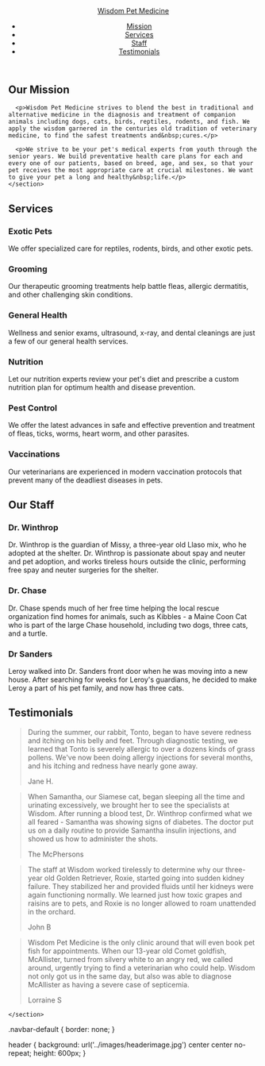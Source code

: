 
<!DOCTYPE html>
<html lang="en">
<head>
  <meta charset="UTF-8">
  <meta http-equiv="X-UA-Compatible" content="IE=edge">
  <meta name="viewport" content="width=device-width, initial-scale=1">
  <link rel="stylesheet" href="css/bootstrap.min.css">
  <link rel="stylesheet" href="css/styles.css">
  <title>Bootstrap</title>
</head>
<body >

<header>
  <nav class="navbar navbar-default" role="navigation">
    <div class="container">
      <div class="navbar-header">
        <a class="navbar-brand" href="#">Wisdom <span class="subhead">Pet Medicine</span></a>
        </div>
        <ul class="nav navbar-nav navbar-right">
          <li><a href="#mission">Mission</a></li>
          <li><a href="#services">Services</a></li>
          <li><a href="#staff">Staff</a></li>
          <li><a href="#testimonials">Testimonials</a></li>
        </ul>
    </div><!-- container -->
  </nav>
</header>

<div class="container">
  <div class="row" id="mission">
    <section class="page col-sm-12">
      <h2>Our Mission</h2>      

      <p>Wisdom Pet Medicine strives to blend the best in traditional and alternative medicine in the diagnosis and treatment of companion animals including dogs, cats, birds, reptiles, rodents, and fish. We apply the wisdom garnered in the centuries old tradition of veterinary medicine, to find the safest treatments and&nbsp;cures.</p>

      <p>We strive to be your pet's medical experts from youth through the senior years. We build preventative health care plans for each and every one of our patients, based on breed, age, and sex, so that your pet receives the most appropriate care at crucial milestones. We want to give your pet a long and healthy&nbsp;life.</p>
    </section>
  </div>

  <div class="row" id="services">
    <section class="page col-sm-12">
      <h2>Services</h2>
      <div class="row">
        <section class="col-sm-6">
          <h3>Exotic Pets</h3>
          <p>We offer specialized care for reptiles, rodents, birds, and other exotic pets.</p>
        </section>        
        <section class="col-sm-6">
          <h3>Grooming</h3>
          <p>Our therapeutic grooming treatments help battle fleas, allergic dermatitis, and other challenging skin conditions.</p>
        </section>        
      </div>
      <div class="row">
        <section class="col-sm-6">
          <h3>General Health</h3>
          <p>Wellness and senior exams, ultrasound, x-ray, and dental cleanings are just a few of our general health services.</p>
        </section>        
        <section class="col-sm-6">
          <h3>Nutrition</h3>
          <p>Let our nutrition experts review your pet's diet and prescribe a custom nutrition plan for optimum health and disease prevention.</p>
        </section>        
      </div>
      <div class="row">
        <section class="col-sm-6">
          <h3>Pest Control</h3>
          <p>We offer the latest advances in safe and effective prevention and treatment of fleas, ticks, worms, heart worm, and other parasites.</p>
        </section>        
        <section class="col-sm-6">
          <h3>Vaccinations</h3>
          <p>Our veterinarians are experienced in modern vaccination protocols that prevent many of the deadliest diseases in pets.</p>
        </section>        
      </div>
    </section>
  </div>

  <div class="row">
    <section id="staff" class="page col-sm-12">
      <h2>Our Staff</h2>
      <div class="row">
        <section class="col-sm-4">
          <h3>Dr. Winthrop</h3>
          <p>Dr. Winthrop is the guardian of Missy, a three-year old Llaso mix, who he adopted at the shelter. Dr. Winthrop is passionate about spay and neuter and pet adoption, and works tireless hours outside the clinic, performing free spay and neuter surgeries for the shelter.</p>
        </section>
        <section class="col-sm-4">
          <h3>Dr. Chase</h3>
          <p>Dr. Chase spends much of her free time helping the local rescue organization find homes for animals, such as Kibbles - a Maine Coon Cat who is part of the large Chase household, including two dogs, three cats, and a turtle.</p>
        </section>
        <section class="col-sm-4">
          <h3>Dr Sanders</h3>
          <p>Leroy walked into Dr. Sanders front door when he was moving into a new house. After searching for weeks for Leroy's guardians, he decided to make Leroy a part of his pet family, and now has three cats.</p>
        </section>
      </div>
    </section>
  </div>

  <div class="row">
    <section id="testimonials" class="page col-sm-12">
      <h2>Testimonials</h2>
      <div class="row">
        <section class="col-sm-6">
          <blockquote>
          <p>During the summer, our rabbit, Tonto, began to have severe redness and itching on his belly and feet. Through diagnostic testing, we learned that Tonto is severely allergic to over a dozens kinds of grass pollens. We've now been doing allergy injections for several months, and his itching and redness have nearly gone away.</p>
          <footer>Jane H.</footer>
          </blockquote>
        </section>
        <section class="col-sm-6">
          <blockquote>
            <p>When Samantha, our Siamese cat, began sleeping all the time and urinating excessively, we brought her to see the specialists at Wisdom. After running a blood test, Dr. Winthrop confirmed what we all feared - Samantha was showing signs of diabetes. The doctor put us on a daily routine to provide Samantha insulin injections, and showed us how to administer the shots.</p>
            <footer>The McPhersons</footer>
          </blockquote>
        </section>
      </div>
      <div class="row">
        <section class="col-sm-6">
          <blockquote>
            <p>The staff at Wisdom worked tirelessly to determine why our three-year old Golden Retriever, Roxie, started going into sudden kidney failure. They stabilized her and provided fluids until her kidneys were again functioning normally. We learned just how toxic grapes and raisins are to pets, and Roxie is no longer allowed to roam unattended in the orchard.</p>
            <footer>John B</footer>
          </blockquote>
        </section>
        <section class="col-sm-6">
          <blockquote>
            <p>Wisdom Pet Medicine is the only clinic around that will even book pet fish for appointments. When our 13-year old Comet goldfish, McAllister, turned from silvery white to an angry red, we called around, urgently trying to find a veterinarian who could help. Wisdom not only got us in the same day, but also was able to diagnose McAllister as having a severe case of septicemia.</p>
            <footer>Lorraine S</footer>
          </blockquote>
        </section>
      </div>
    </section>
  </div>


    </section>
  </div><!-- row -->   
</div><!-- content container -->


<script src="js/jquery-2.1.4.min.js"></script>
<script src="js/bootstrap.min.js"></script>
<script src="js/script.js"></script>
</body>
</html>



.navbar-default {
  border: none;
}

header {
  background: url('../images/headerimage.jpg') center center no-repeat;
  height: 600px;
}
